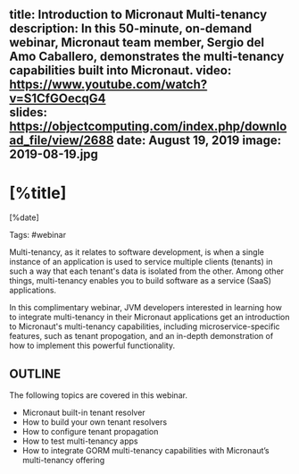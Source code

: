 title: Introduction to Micronaut Multi-tenancy
description: In this 50-minute, on-demand webinar, Micronaut team member, Sergio del Amo Caballero, demonstrates the multi-tenancy capabilities built into Micronaut.
video: https://www.youtube.com/watch?v=S1CfGOecqG4              
slides: https://objectcomputing.com/index.php/download_file/view/2688
date: August 19, 2019
image: 2019-08-19.jpg
---

# [%title]

[%date] 

Tags: #webinar

Multi-tenancy, as it relates to software development, is when a single instance of an application is used to service multiple clients (tenants) in such a way that each tenant's data is isolated from the other. Among other things, multi-tenancy enables you to build software as a service (SaaS) applications.
 
In this complimentary webinar, JVM developers interested in learning how to integrate multi-tenancy in their Micronaut applications get an introduction to Micronaut's multi-tenancy capabilities, including microservice-specific features, such as tenant propogation, and an in-depth demonstration of how to implement this powerful functionality.
 
## OUTLINE
 
The following topics are covered in this webinar.
 
- Micronaut built-in tenant resolver
- How to build your own tenant resolvers
- How to configure tenant propagation
- How to test multi-tenancy apps
- How to integrate GORM multi-tenancy capabilities with Micronaut’s multi-tenancy offering
